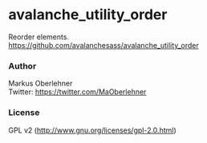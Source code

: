 # avalanche_utility_order
Reorder elements.  
https://github.com/avalanchesass/avalanche_utility_order

### Author
Markus Oberlehner  
Twitter: https://twitter.com/MaOberlehner

### License
GPL v2 (http://www.gnu.org/licenses/gpl-2.0.html)
